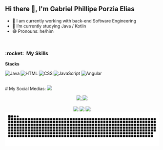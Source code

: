 ## Hi there 👋, I'm Gabriel Phillipe Porzia Elias

- 🔭 I am currently working with back-end Software Engineering
- 🌱 I’m currently studying Java / Kotlin
- 😄 Pronouns: he/him

<br>
<h3> :rocket: &nbsp;My Skills </h3>

**Stacks**

  ![Java](https://img.shields.io/badge/Java-ED8B00?style=for-the-badge&logo=java&logoColor=white)
  ![HTML](https://img.shields.io/badge/HTML5-E34F26?style=for-the-badge&logo=html5&logoColor=white)
  ![CSS](https://img.shields.io/badge/CSS3-1572B6?style=for-the-badge&logo=css3&logoColor=white)
  ![JavaScript](https://img.shields.io/badge/JavaScript-F7DF1E?style=for-the-badge&logo=javascript&logoColor=black)
  ![Angular](https://img.shields.io/badge/Angular-DD0031?style=for-the-badge&logo=angular&logoColor=white)
<br>

<br>
# My Social Medias: <img src="https://media.giphy.com/media/LnQjpWaON8nhr21vNW/giphy.gif" width="60">
<p align="left">
 <div align="center">
  <a href="https://github.com/gabrielpporzia">
    <img height="165em" src="https://github-readme-stats.vercel.app/api?username=gabrielpporzia&show_icons=true&theme=radical"/>
    <img height="165em" src="https://github-readme-stats.vercel.app/api/top-langs/?username=gabrielpporzia&layout=compact&theme=radical"/>
  </a>
</div>
<br>
 <div align="center">
   <a href="https://instagram.com/gabrielporzia" target="_blank"><img src="https://img.shields.io/badge/-Instagram-DF0174?style=for-the-badge&logo=instagram&logoColor=white" target="_blank"></a>
   <a href = "mailto:gporzia@gmail.com"><img src="https://img.shields.io/badge/-Gmail-%23333?style=for-the-badge&logo=gmail&logoColor=white" target="_blank"></a>
   <a href="https://www.linkedin.com/in/gabriel-phillipe-porzia-elias-018843a7" target="_blank"><img src="https://img.shields.io/badge/-LinkedIn-%230077B5?style=for-the-badge&logo=linkedin&logoColor=white" target="_blank"></a>
 </div>

<picture>
  <source media="(prefers-color-scheme: dark)" srcset="https://raw.githubusercontent.com/gabrielpporzia/gabrielpporzia/output/github-contribution-grid-snake-dark.svg">
  <source media="(prefers-color-scheme: light)" srcset="https://raw.githubusercontent.com/gabrielpporzia/gabrielpporzia/output/github-contribution-grid-snake.svg">
  <img alt="github contribution grid snake animation" src="https://raw.githubusercontent.com/gabrielpporzia/gabrielpporzia/output/github-contribution-grid-snake.svg">
</picture>
<br><br>
